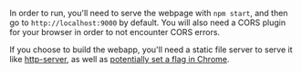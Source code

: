 In order to run, you'll need to serve the webpage with `npm start`, and then go to `http://localhost:9000` by default. You will also need a CORS plugin for your browser in order to not encounter CORS errors. 

If you choose to build the webapp, you'll need a static file server to serve it like [http-server](https://www.npmjs.com/package/http-server), as well as [potentially set a flag in Chrome](https://stackoverflow.com/questions/10752055/cross-origin-requests-are-only-supported-for-http-error-when-loading-a-local).